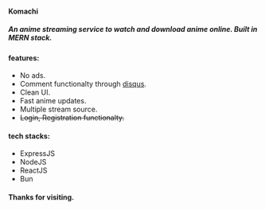 #### Komachi

##### An anime streaming service to watch and download anime online. Built in MERN stack.

#### features:

- No ads.
- Comment functionalty through [disqus](https://disqus.com).
- Clean UI.
- Fast anime updates.
- Multiple stream source.
- ~~Login, Registration functionalty.~~

#### tech stacks:

- ExpressJS
- NodeJS
- ReactJS
- Bun

#### Thanks for visiting.
